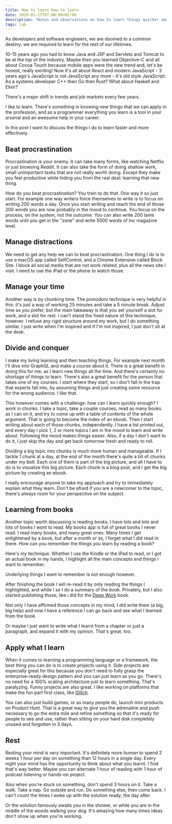```yaml
---
title: How to learn how to learn
date: 2019-01-27T07:00:00+02:00
description: "Notes and observations on how to learn things quicker and in a more effective way"
tags: lab
---
```


As developers and software engineers, we are doomed to a common destiny: we are required to learn for the rest of our lifetimes.

10-15 years ago you had to know Java and JSP and Servlets and Tomcat to be at the top of the industry. Maybe then you learned Objective-C and all about Cocoa Touch because mobile apps were the new trend and, let's be honest, really exciting! Now it's all about React and modern JavaScript - 3 years ago's JavaScript is not JavaScript any more - it's old style JavaScript. As a systems developer C++ then Go then Rust? What about Haskell and Elixir?

There's a major shift in trends and job markets every few years.

I like to learn. There's something in knowing new things that we can apply in the profession, and as a programmer everything you learn is a tool in your arsenal and an awesome help in your career.

In this post I want to discuss the things I do to learn faster and more effectively.

## Beat procrastination

Procrastination is your enemy. It can take many forms, like watching Netflix or just browsing Reddit. It can also take the form of doing shallow work, small unimportant tasks that are not really worth doing. Except they make you feel productive while hiding you from the real deal: learning that new thing.

How do you beat procrastination? You train to do that. One way it so just start. For example one way writers force themselves to write is to focus on writing 200 words a day. Once you start writing and reach the end of those 200 words you are now probably in the mood to continue. You focus on the process, on the system, not the outcome. You can also write 200 lame words until you get in the "zone" and write 5000 words of Inc magazine level.

## Manage distractions

We need to get any help we can to beat procrastination. One thing I do is to use a macOS app called SelfControl, and a Chrome Extension called Block Site. I block all social media that are not work related, plus all the news site I visit. I need to use the iPad or the phone to watch those.

## Manage your time

Another way is by chunking time. The pomodoro technique is very helpful in this: it's just a way of working 25 minutes and take a 5 minute break. Adjust time as you prefer, but the main takeaway is that you set yourself a slot for work, and a slot for rest. I can't stand the fixed nature of this technique, however. I refuse any rigid structure around my work, but I do something similar. I just write when I'm inspired and if I'm not inspired, I just don't sit at the desk.

## Divide and conquer

I make my living learning and then teaching things. For example next month I'll dive into GraphQL and make a course about it. There is a great benefit in doing this for me, as I learn new things all the time. And there's certainly no shortage of things to learn. There's also a great benefit for the person that takes one of my courses: I start where they start, so I don't fall in the trap that experts fall into, by assuming things and just creating some resource for the wrong audience. I like that.

This however comes with a challenge: how can I learn quickly enough? I work in chunks. I take a topic, take a couple courses, read as many books as I can on it, and try to come up with a table of contents of the whole argument. That is going to become the index of an ebook. Then I start writing about each of those chunks, independently. I have a list printed out, and every day I pick 1, 2 or more topics I am in the mood to learn and write about. Following the mood makes things easier. Also, if a day I don't want to do it, I just skip the day and get back tomorrow fresh and ready to roll.

Dividing a big topic into chunks is much more human and manageable. If I tackle 1 chunk at a day, at the end of the month there's quite a bit of chunks under my belt. Each one of them is part of the big picture, and all I have to do is to visualize this big picture. Each chunk is a blog post, and I get the big picture by creating an ebook.

I really encourage anyone to take my approach and try to immediately explain what they learn. Don't be afraid if you are a newcomer to the topic, there's always room for  your perspective on the subject.

## Learning from books

Another topic worth discussing is reading books. I have lots and lots and lots of books I *want* to read. My books app is full of great books I never read. I read many books, and many great ones. Many times I get enlightened by a book, but after a month or so, I forget what I did read in there. How can you remember the things you learn by reading a book?

Here's my technique. Whether I use the Kindle or the iPad to read, or I got an actual book in my hands, I highlight all the main concepts and things I want to remember.

Underlying things I want to remember is not enough however.

After finishing the book I will re-read it by only reading the things I highlighted, and while I so I do a summary of the book. Privately, but I also started publishing those, like i did for the [Deep Work](/book-deep-work/) book.

Not only I have affirmed those concepts in my mind, I did write them (a big, big help) and now I have a reference I can go back and see what I learned from the book.

Or maybe I just want to write what I learnt from a chapter or just a paragraph, and expand it with my opinion. That's great, too.

## Apply what I learn

When it comes to learning a programming language or a framework, the best thing you can do is to create projects using it. Side projects are especially great for this because you don't need to fully grasp the enterprise-ready design pattern and you can just learn as you go. There's no need for a 100% scaling architecture just to learn something. That's paralyzing. Funny projects are also great. I like working on platforms that make the fun part first class, like [Glitch](/glitch/).

You can also just build games, or as many people do, launch mini products on Product Hunt. That is a great way to give you the adrenaline and push necessary to go the extra mile and refine something so that it's ready for people to see and use, rather than sitting on your hard disk completely unused and forgotten in 3 days.

## Rest

Resting your mind is very important. It's definitely more *human* to spend 2 weeks 1 hour per day on something than 12 hours in a single day. Every night your mind has the opportunity to think about what you learnt. I find that's way better. Maybe you can alternate 1 hour of reading with 1 hour of podcast listening or hands-on project.

Also when you're stuck on something, don't spend 3 hours on it. Take a walk. Take a nap. Go outside and run. Do something else, then come back. I can't count the times I woke up with the solution ready, the day after.

Or the solution famously awaits you in the shower, or while you are in the middle of the woods walking your dog. It's amazing how many times ideas don't show up when you're working.